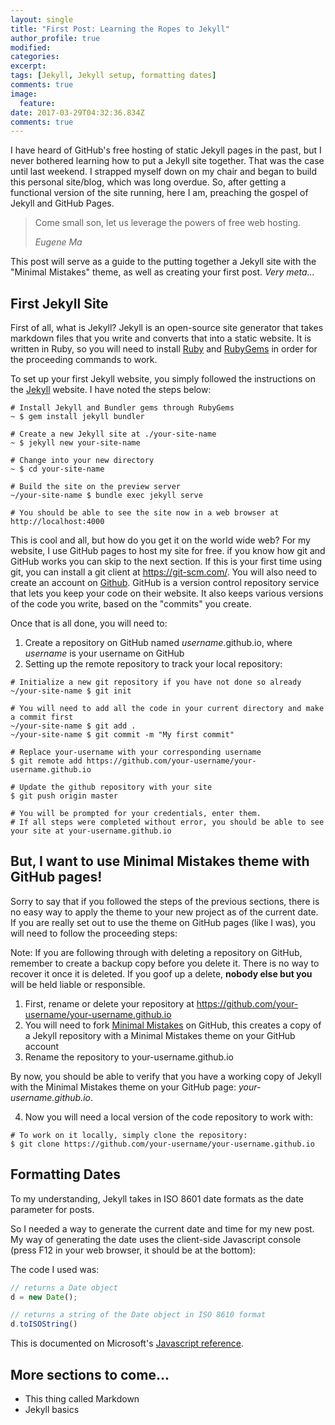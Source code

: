 ```yaml
---
layout: single
title: "First Post: Learning the Ropes to Jekyll"
author_profile: true
modified:
categories: 
excerpt:
tags: [Jekyll, Jekyll setup, formatting dates]
comments: true
image:
  feature:
date: 2017-03-29T04:32:36.834Z
comments: true
---
```


I have heard of GitHub's free hosting of static Jekyll pages in the past, but I never bothered learning how to put a Jekyll site together. That was the case until last weekend.  I strapped myself down on my chair and began to build this personal site/blog, which was long overdue.  So, after getting a functional version of the site running, here I am, preaching the gospel of Jekyll and GitHub Pages.
  
> Come small son, let us leverage the powers of free web hosting.
>
> <cite>Eugene Ma</cite>

This post will serve as a guide to the putting together a Jekyll site with the "Minimal Mistakes" theme, as well as creating your first post.  *Very meta...*

First Jekyll Site
---
First of all, what is Jekyll?  Jekyll is an open-source site generator that takes markdown files that you write and converts that into a static website.  It is written in Ruby, so you will need to install [Ruby](https://www.ruby-lang.org) and [RubyGems](https://rubygems.org/) in order for the proceeding commands to work.

To set up your first Jekyll website, you simply followed the instructions on the [Jekyll](https://jekyllrb.com/) website.  I have noted the steps below:  

```
# Install Jekyll and Bundler gems through RubyGems
~ $ gem install jekyll bundler

# Create a new Jekyll site at ./your-site-name
~ $ jekyll new your-site-name

# Change into your new directory
~ $ cd your-site-name

# Build the site on the preview server
~/your-site-name $ bundle exec jekyll serve

# You should be able to see the site now in a web browser at http://localhost:4000
```

This is cool and all, but how do you get it on the world wide web?
For my website, I use GitHub pages to host my site for free.  if you know how git and GitHub works you can skip to the next section. If this is your first time using git, you can install a git client at <https://git-scm.com/>.  You will also need to create an account on [Github](https://github.com).  GitHub is a version control repository service that lets you keep your code on their website.  It also keeps various versions of the code you write, based on the "commits" you create.

Once that is all done, you will need to:
1. Create a repository on GitHub named *username*.github.io, where *username* is your username on GitHub
2. Setting up the remote repository to track your local repository:

```
# Initialize a new git repository if you have not done so already 
~/your-site-name $ git init

# You will need to add all the code in your current directory and make a commit first 
~/your-site-name $ git add .
~/your-site-name $ git commit -m "My first commit"

# Replace your-username with your corresponding username
$ git remote add https://github.com/your-username/your-username.github.io 

# Update the github repository with your site
$ git push origin master

# You will be prompted for your credentials, enter them.
# If all steps were completed without error, you should be able to see your site at your-username.github.io 
```    

But, I want to use Minimal Mistakes theme with GitHub pages!
---
Sorry to say that if you followed the steps of the previous sections, there is no easy way to apply the theme to your new project as of the current date.  If you are really set out to use the theme on GitHub pages (like I was), you will need to follow the proceeding steps:

Note: If you are following through with deleting a repository on GitHub, remember to create a backup copy before you delete it.  There is no way to recover it once it is deleted.  If you goof up a delete, **nobody else but you** will be held liable or responsible.
1. First, rename or delete your repository at https://github.com/your-username/your-username.github.io 
2. You will need to fork [Minimal Mistakes](https://github.com/mmistakes/minimal-mistakes) on GitHub, this creates a copy of a Jekyll repository with a Minimal Mistakes theme on your GitHub account
3. Rename the repository to your-username.github.io 

By now, you should be able to verify that you have a working copy of Jekyll with the Minimal Mistakes theme on your GitHub page: *your-username.github.io*.

4. Now you will need a local version of the code repository to work with:

```
# To work on it locally, simply clone the repository:
$ git clone https://github.com/your-username/your-username.github.io 
```

Formatting Dates
---
To my understanding, Jekyll takes in ISO 8601 date formats as the date parameter for posts.    

So I needed a way to generate the current date and time for my new post.  My way of generating the date uses the client-side Javascript console (press F12 in your web browser, it should be at the bottom):

The code I used was:
``` javascript
// returns a Date object
d = new Date();

// returns a string of the Date object in ISO 8610 format
d.toISOString()
```

This is documented on Microsoft's [Javascript reference]( https://docs.microsoft.com/en-us/scripting/javascript/reference/toisostring-method-date-javascript).

More sections to come...
---
* This thing called Markdown
* Jekyll basics



            